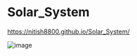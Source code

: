# Solar_System

https://nitish8800.github.io/Solar_System/

![image](https://i.ibb.co/TgtjHz8/ezgif-com-gif-maker.gif)

